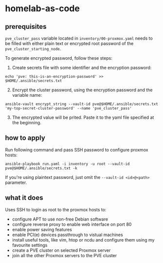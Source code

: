 # homelab-as-code

## prerequisites

`pve_cluster_pass` variable located in `inventory/00-proxmox.yaml` needs to be filled with either plain text or encrypted root password of the `pve_cluster_starting_node`.

To generate encrypted password, follow these steps:

1. Create secrets file with some identifier and the encryption password:
```
echo 'pve: this-is-an-encryption-password' >> $HOME/.ansible/secrets.txt
```

2. Encrypt the cluster password, using the encryption password and the variable name:
```
ansible-vault encrypt_string --vault-id pve@$HOME/.ansible/secrets.txt 'my-top-secret-cluster-password' --name 'pve_cluster_pass'
```

3. The encrypted value will be prited. Paste it to the yaml file specified at the beginning.

## how to apply

Run following command and pass SSH password to configure proxmox hosts:
```
ansible-playbook run.yaml -i inventory -u root --vault-id pve@$HOME/.ansible/secrets.txt -k
```

If you're using plaintext password, just omit the `--vault-id <id>@<path>` parameter.

## what it does

Uses SSH to login as root to the proxmox hosts to:
* configure APT to use non-free Debian software
* configure reverse proxy to enable web interface on port 80
* enable power saving features
* enable PCI(e) devices passthrough to vistual machines
* install useful tools, like vim, htop or ncdu and configure them using my favourite settings
* create a PVE cluster on selected Proxmox server
* join all the other Proxmox servers to the PVE cluster
